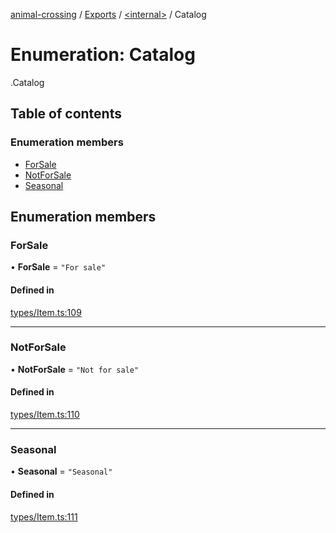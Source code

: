 [animal-crossing](../README.md) / [Exports](../modules.md) / [<internal\>](../modules/internal_.md) / Catalog

# Enumeration: Catalog

[<internal>](../modules/internal_.md).Catalog

## Table of contents

### Enumeration members

- [ForSale](internal_.Catalog.md#forsale)
- [NotForSale](internal_.Catalog.md#notforsale)
- [Seasonal](internal_.Catalog.md#seasonal)

## Enumeration members

### ForSale

• **ForSale** = `"For sale"`

#### Defined in

[types/Item.ts:109](https://github.com/Norviah/animal-crossing/blob/d6e407b/module/types/Item.ts#L109)

___

### NotForSale

• **NotForSale** = `"Not for sale"`

#### Defined in

[types/Item.ts:110](https://github.com/Norviah/animal-crossing/blob/d6e407b/module/types/Item.ts#L110)

___

### Seasonal

• **Seasonal** = `"Seasonal"`

#### Defined in

[types/Item.ts:111](https://github.com/Norviah/animal-crossing/blob/d6e407b/module/types/Item.ts#L111)
